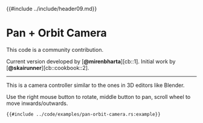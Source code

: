 {{#include ../include/header09.md}}

# Pan + Orbit Camera

This code is a community contribution.

Current version developed by [**@mirenbharta**][cb::1].
Initial work by [**@skairunner**][cb::cookbook::2].

---

This is a camera controller similar to the ones in 3D editors like Blender.

Use the right mouse button to rotate, middle button to pan, scroll wheel to
move inwards/outwards.

```rust,no_run,noplayground
{{#include ../code/examples/pan-orbit-camera.rs:example}}
```
